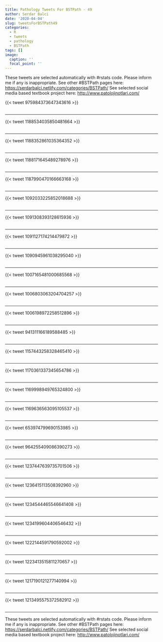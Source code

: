 ```yaml
---
title: Pathology Tweets For BSTPath - 49
author: Serdar Balci
date: '2020-04-04'
slug: tweetsForBSTPath49
categories:
  - R
  - tweets
  - pathology
  - BSTPath
tags: []
image:
  caption: ''
  focal_point: ''
---
```



These tweets are selected automatically with #rstats code. Please inform me if any is inappropriate.
See other #BSTPath pages here: https://serdarbalci.netlify.com/categories/BSTPath/ 
See selected social media based textbook project here: http://www.patolojinotlari.com/

{{< tweet 975984373647343616 >}}
<br>
<br>
<hr>
{{< tweet 1188534035850481664 >}}
<br>
<br>
<hr>
{{< tweet 1188352861035364352 >}}
<br>
<br>
<hr>
{{< tweet 1188171645489278976 >}}
<br>
<br>
<hr>
{{< tweet 1187990470166663168 >}}
<br>
<br>
<hr>
{{< tweet 1092033225852018688 >}}
<br>
<br>
<hr>
{{< tweet 1091308393128615936 >}}
<br>
<br>
<hr>
{{< tweet 1091127174214479872 >}}
<br>
<br>
<hr>
{{< tweet 1090945961038295040 >}}
<br>
<br>
<hr>
{{< tweet 1007165481000685568 >}}
<br>
<br>
<hr>
{{< tweet 1006803063204704257 >}}
<br>
<br>
<hr>
{{< tweet 1006198972258512896 >}}
<br>
<br>
<hr>
{{< tweet 941311166189588485 >}}
<br>
<br>
<hr>
{{< tweet 1157443258328465410 >}}
<br>
<br>
<hr>
{{< tweet 1170361337345654786 >}}
<br>
<br>
<hr>
{{< tweet 1169998949765324800 >}}
<br>
<br>
<hr>
{{< tweet 1169636563095105537 >}}
<br>
<br>
<hr>
{{< tweet 653974799690153985 >}}
<br>
<br>
<hr>
{{< tweet 964255409086390273 >}}
<br>
<br>
<hr>
{{< tweet 1237447639735701506 >}}
<br>
<br>
<hr>
{{< tweet 1236415113508392960 >}}
<br>
<br>
<hr>
{{< tweet 1234544465546641408 >}}
<br>
<br>
<hr>
{{< tweet 1234199604406546432 >}}
<br>
<br>
<hr>
{{< tweet 1222144591790592002 >}}
<br>
<br>
<hr>
{{< tweet 1223413515811270657 >}}
<br>
<br>
<hr>
{{< tweet 1217190121277140994 >}}
<br>
<br>
<hr>
{{< tweet 1213495575372582912 >}}
<br>
<br>
<hr>


These tweets are selected automatically with #rstats code. Please inform me if any is inappropriate.
See other #BSTPath pages here: https://serdarbalci.netlify.com/categories/BSTPath/ 
See selected social media based textbook project here: http://www.patolojinotlari.com/
